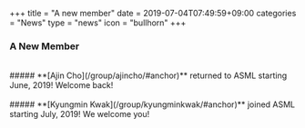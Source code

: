 +++
title = "A new member"
date = 2019-07-04T07:49:59+09:00
categories = "News"
type = "news"
icon = "bullhorn"
+++

### A New Member
<div class='image'>
<img src="/images/group/AJIN_resized.png" class="img-responsive; width:50%;" alt="">
</div>
<br>
##### **[Ajin Cho](/group/ajincho/#anchor)** returned to ASML starting June, 2019! Welcome back!
<br>

<div class='image'>
<img src="/images/group/kyungminkwak.jpg" class="img-responsive; width:50%;" alt="">
</div>
<br>
##### **[Kyungmin Kwak](/group/kyungminkwak/#anchor)** joined ASML starting July, 2019! We welcome you!
<br>
